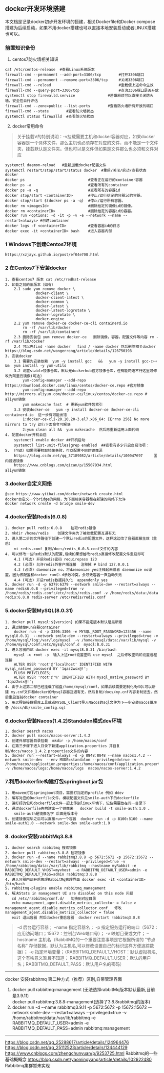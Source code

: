 ## docker开发环境搭建
本文档是记录docker初步开发环境的搭建，相关Dockerfile和Docker compose搭建为后续启动，如果不用docker搭建也可以直接本地安装启动或者LINUX搭建也可以。


### 前置知识备份
1. centos7防火墙相关知识
```shell
cat /etc/centos-release  #查看Linux系统版本
firewall-cmd --permanent --add-port=3306/tcp	    #打开3306端口
firewall-cmd --permanent --remove-port=3306/tcp     #关闭3306端口
firewall-cmd --reload				    			#重载使上述命令生效
firewall-cmd --query-port=3306/tcp       	    	#查询3306端口是否开放
systemctl stop firewalld.service			   #若嫌麻烦可以直接关闭防火墙，安全性自行评估
firewall-cmd --zone=public --list-ports		   #查看防火墙所有开放的端口
firewall-cmd --state	    #查看防火墙状态
systemctl status firewalld  #查看防火墙状态
```
2. docker常用命令
>关于挂载V的特别说明：-v挂载需要主机和docker容器对应，如果docker容器是一个具体文件，那么主机也必须存在对应的文件，而不能是一个文件夹，挂载默认是文件夹。但也可以是文件但如果是文件那么也必须和文件对应
```shell
systemctl daemon-reload   #重新加载docker配置文件
systemctl restart/stop/start/status docker  #重启/关闭/启动/查看状态docker
docker ps                             #查看正在运行的container容器
docker ps -a                          #查看所有的container
docker ps -a -q                       #查看所有的容器id
docker stop/start <containerID>       #停止/运行给定的容器id的容器。
docker stop/start $(docker ps -a -q)  #停止/运行所有容器。
docker rm <imagesId>                  #删除给定的镜像id的镜像。
docker rm <containerID>               #删除给定的容器id的容器。
docker run <options: -d -it -p -v -e --network --name --restart=always> #创建container
docker logs -f <containerID>          #查看容器id的日志
docker exec -it <containerID> bash    #进入容器内部
```
### 1 Windows下创建Centos7环境
    https://xzjayx.github.io/post/ef04e708.html
### 2 在Centos7下安装docker
    1. 查看centos7 版本 cat /etc/redhat-release
    2. 卸载之前的旧版本（如有）
        2.1 sudo yum remove docker \
                  docker-client \
                  docker-client-latest \
                  docker-common \
                  docker-latest \
                  docker-latest-logrotate \
                  docker-logrotate \
                  docker-engine
        2.2 yum remove docker-ce docker-ce-cli containerd.io
            rm -rf /var/lib/docker
            rm -rf /var/lib/containerd
        2.3 删除安装包 yum remove docker-ce   删除镜像，容器，配置文件等内容 rm -rf /var/lib/docker
        2.4 可以先find -name docker   find / -name docker 然后删除相关docker https://blog.csdn.net/wangerrong/article/details/126750198
    3. 安装docker
        3.1 需要先安装依赖  yum -y install gcc   &&   yum -y install gcc-c++  &&  yum install -y yum-utils
        3.2 设置stable镜像仓库，默认是dockerhub官方镜像仓库，但有能网速不行这里可修改为阿里云镜像(可选)
            yum-config-manager --add-repo https://download.docker.com/linux/centos/docker-ce.repo #官方镜像
            yum-config-manager --add-repo http://mirrors.aliyun.com/docker-ce/linux/centos/docker-ce.repo # aliyun镜像
            yum makecache fast  # 更新yum软件包索引  
        3.3 安装docker-ce   yum -y install docker-ce docker-ce-cli containerd.io  这一步有可能出错  
            1:docker-ce-cli-20.10.20-3.el7.x86_64: [Errno 256] No more mirrors to try 运行下面命令可解决
            2:yum clean all &&  yum makecache  然后再重新运用上面代码
    4. 配置docker开机自启
        systemctl enable docker ##开机启动
        systemctl list-unit-files|grep enabled  ##查看有多少开启自启动项： 
    5. （可选）如果需要拉取镜像失败，可以配置不同的镜像源 
        https://blog.csdn.net/qq_37189082/article/details/100047697     国内普通镜像
        https://www.cnblogs.com/qican/p/15507934.html                   aliyun镜像
### 3.docker自定义网络
    @see https://www.yiibai.com/docker/network_create.html
    docker自定义一个bridge的网络，为下面相关容器都在新建的网络下允许 
    docker network create -d bridge smile-dev
     
### 4.docker安装Redis(6.0.8)
    1. docker pull redis:6.0.8    拉取redis镜像
    2. mkdir /home/redis    创建文件夹为了被挂载配置互通有无
    3. 进入第二步的文件路径下创建一个默认redis的配置文件，这样这边改了容器直接生效（重启）
        vi redis.conf 复制/docs/redis_6.0.8.conf文件的内容
    4. 可以修改一些Redis默认的配置,后续如果想给改redis直接修改配置文件重启即可
        4.1 (可选) 开启Redis密码 requirepass 123 
        4.2 (必须) 允许redis外客户端连接  注释掉 # bind 127.0.0.1 
        4.3 (必须) daemonize no，将daemonize yes注释起来或者 daemonize no设置，因为该配置和docker run中-d参数冲突，会导致容器一直启动失败
        4.4 (可选) 开启redis数据持久化  appendonly yes 
    5. docker run -d -p 6379:6379 --network smile-dev --restart=always --name redis6.0.8 --privileged=true -v /home/redis/redis.conf:/etc/redis/redis.conf -v /home/redis/data:/data  redis:6.0.8 redis-server /etc/redis/redis.conf
### 5.docker安装MySQL(8.0.31)
    1. docker pull mysql:${version} 如果不指定版本默认是最新版 
    2. 通过镜像Run容器container 
        docker run -d -p 3306:3306 -e MYSQL_ROOT_PASSWORD=123456 --name mysql8.0.31  --network smile-dev --restart=always --privileged=true -v /home/mysql/log:/var/log/mysql  -v /home/mysql/data:/var/lib/mysql -v /home/mysql/conf:/etc/mysql/conf.d  mysql:8.0.31
    3. 进入容器内部 docker exec -it mysql8.0.31 /bin/bash
        mysql -u root -p  输入上述root设置密码 use mysql  之后修改密码和设置远程连接
        ALTER USER 'root'@'localhost' IDENTIFIED WITH mysql_native_password BY '1qaz2wsx@!';
        FLUSH PRIVILEGES;
        ALTER USER 'root'@'%' IDENTIFIED WITH mysql_native_password BY '1qaz2wsx@!';
    4. 由于上述第二部已经挂载了磁盘/home/mysql/conf，如果后续需要定制化MySQL可以新建 my.cnf文件和docker的Mysql容器互通有无，然后复制/docs/my.cnf内容复制进去，然后重启当前docker container
    5. 用远程链接数据库工具或者MYSQL_Client导入Nacos的sql文件为下一步安装nacos做准备 /docs/db/smile_config.sql
### 6.docker安装Nacos(1.4.2)Standalon模式dev环境
    1. docker search nacos
    2. docker pull nacos/nacos-server:1.4.2
    3. 创建外部容器目录挂载  mkdir -p /home/nacos/conf
    4. 在第三步骤下进入目录下新建application.properties 并且复制/docs/nacos_1.4.2.properties文件的内容
    5. docker run --restart=always -d -p 8848:8848 --name nacos1.4.2 --network smile-dev  --env MODE=standalon --privileged=true -v /home/nacos/application.properties:/home/nacos/conf/application.properties  -v /home/nacos/logs:/home/nacos/logs  nacos/nacos-server:1.4.2
### 7.利用dockerfile构建打包springboot jar包
    1. 用maven打包springboot项目，需要打指定的profile 例如 ddev
    2. 编写对应的Dockerfile文件，模板配置文件见smile-auth下的dockerfile
    3. 讲打好的包和dockerfile文件一起上传到linux环境下，记住需要放在同一目录下
    4. 通过dockerfile先构建出一个镜像来   docker build -t smile-auth:1.0 .  
        smile-auth是镜像名字 后面是版本号
    5. 创建镜像完毕之后可以直接run一个容器  docker run -d -p 8100:8100 --name smile-auth1.0 --network smile-dev smile-auth:1.0
### 8. docker安装rabbitMq3.8.8
    1. docker search rabbitmq 搜索镜像
    2. docker pull rabbitmq:3.8.8 拉取镜像
    3. docker run -d --name rabbitmq3.8.8 -p 5672:5672 -p 15672:15672 --network smile-dev --restart=always --privileged=true -v /home/rabbitmq/data:/var/lib/rabbitmq --hostname myRabbit -e RABBITMQ_DEFAULT_VHOST=myvhost  -e RABBITMQ_DEFAULT_USER=admin -e RABBITMQ_DEFAULT_PASS=admin rabbitmq:3.8.8
    4. 进入容器内部开启管理RabbitMq管理界面 docker exec -it <containerID> /bin/bash
    5. rabbitmq-plugins enable rabbitmq_management
    6. 解决Stats in management UI are disabled on this node 问题
       cd /etc/rabbitmq/conf.d/   切换到对应目录
       echo management_agent.disable_metrics_collector = false > management_agent.disable_metrics_collector.conf   修改 management_agent.disable_metrics_collector = false
       exit 退出容器 然后docker重启容器  docker restart rabbitmq3.8.8

> -d 后台运行容器；
–name 指定容器名；
-p 指定服务运行的端口（5672：应用访问端口；15672：控制台Web端口号）；
-v 映射目录或文件；
–hostname 主机名（RabbitMQ的一个重要注意事项是它根据所谓的 “节点名称” 存储数据，默认为主机名,可以修改设置自己的标识这样方便追踪数据）；
-e 指定环境变量；（RABBITMQ_DEFAULT_VHOST：默认虚拟机名,这个有啥意义暂且不知道；
> RABBITMQ_DEFAULT_USER：默认的用户名；RABBITMQ_DEFAULT_PASS：默认用户名的密码）
---
docker 安装rabbitmq 第二种方式（推荐）区别,自带管理界面
1. docker pull rabbitmq:management (无法选择rabbitMq版本默认最新,目前是3.9.11)  
   docker pull rabbitmq:3.8.8-management(选择了3.8.8rabbitmq的版本)
2. docker run -d --name rabbitmq3.9.11 -p 5672:5672 -p 15672:15672 --network smile-dev --restart=always --privileged=true -v /home/rabbitmq/data:/var/lib/rabbitmq   -e RABBITMQ_DEFAULT_USER=admin -e RABBITMQ_DEFAULT_PASS=admin rabbitmq:management

---
https://blog.csdn.net/qq_25288617/article/details/124964476 
https://blog.csdn.net/qq_25112523/article/details/124444129
https://www.cnblogs.com/zhengchunyuan/p/9253725.html  Rabbitmq的一些基础概概念
https://blog.csdn.net/yaomingyang/article/details/102922480 Rabbitmq集群暂未实现
    